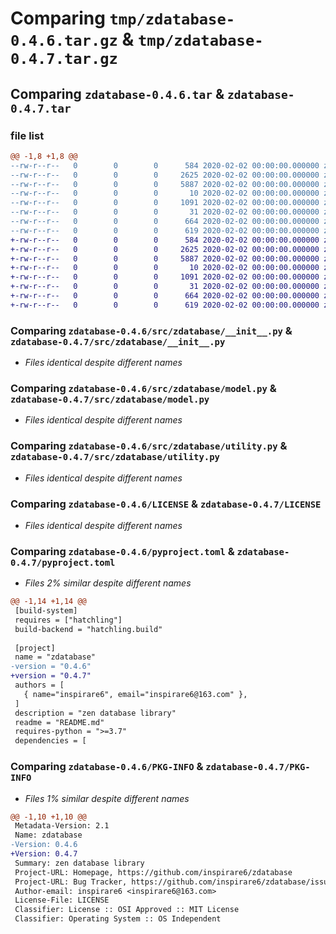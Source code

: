 # Comparing `tmp/zdatabase-0.4.6.tar.gz` & `tmp/zdatabase-0.4.7.tar.gz`

## Comparing `zdatabase-0.4.6.tar` & `zdatabase-0.4.7.tar`

### file list

```diff
@@ -1,8 +1,8 @@
--rw-r--r--   0        0        0      584 2020-02-02 00:00:00.000000 zdatabase-0.4.6/src/zdatabase/__init__.py
--rw-r--r--   0        0        0     2625 2020-02-02 00:00:00.000000 zdatabase-0.4.6/src/zdatabase/model.py
--rw-r--r--   0        0        0     5887 2020-02-02 00:00:00.000000 zdatabase-0.4.6/src/zdatabase/utility.py
--rw-r--r--   0        0        0       10 2020-02-02 00:00:00.000000 zdatabase-0.4.6/.gitignore
--rw-r--r--   0        0        0     1091 2020-02-02 00:00:00.000000 zdatabase-0.4.6/LICENSE
--rw-r--r--   0        0        0       31 2020-02-02 00:00:00.000000 zdatabase-0.4.6/README.md
--rw-r--r--   0        0        0      664 2020-02-02 00:00:00.000000 zdatabase-0.4.6/pyproject.toml
--rw-r--r--   0        0        0      619 2020-02-02 00:00:00.000000 zdatabase-0.4.6/PKG-INFO
+-rw-r--r--   0        0        0      584 2020-02-02 00:00:00.000000 zdatabase-0.4.7/src/zdatabase/__init__.py
+-rw-r--r--   0        0        0     2625 2020-02-02 00:00:00.000000 zdatabase-0.4.7/src/zdatabase/model.py
+-rw-r--r--   0        0        0     5887 2020-02-02 00:00:00.000000 zdatabase-0.4.7/src/zdatabase/utility.py
+-rw-r--r--   0        0        0       10 2020-02-02 00:00:00.000000 zdatabase-0.4.7/.gitignore
+-rw-r--r--   0        0        0     1091 2020-02-02 00:00:00.000000 zdatabase-0.4.7/LICENSE
+-rw-r--r--   0        0        0       31 2020-02-02 00:00:00.000000 zdatabase-0.4.7/README.md
+-rw-r--r--   0        0        0      664 2020-02-02 00:00:00.000000 zdatabase-0.4.7/pyproject.toml
+-rw-r--r--   0        0        0      619 2020-02-02 00:00:00.000000 zdatabase-0.4.7/PKG-INFO
```

### Comparing `zdatabase-0.4.6/src/zdatabase/__init__.py` & `zdatabase-0.4.7/src/zdatabase/__init__.py`

 * *Files identical despite different names*

### Comparing `zdatabase-0.4.6/src/zdatabase/model.py` & `zdatabase-0.4.7/src/zdatabase/model.py`

 * *Files identical despite different names*

### Comparing `zdatabase-0.4.6/src/zdatabase/utility.py` & `zdatabase-0.4.7/src/zdatabase/utility.py`

 * *Files identical despite different names*

### Comparing `zdatabase-0.4.6/LICENSE` & `zdatabase-0.4.7/LICENSE`

 * *Files identical despite different names*

### Comparing `zdatabase-0.4.6/pyproject.toml` & `zdatabase-0.4.7/pyproject.toml`

 * *Files 2% similar despite different names*

```diff
@@ -1,14 +1,14 @@
 [build-system]
 requires = ["hatchling"]
 build-backend = "hatchling.build"
 
 [project]
 name = "zdatabase"
-version = "0.4.6"
+version = "0.4.7"
 authors = [
   { name="inspirare6", email="inspirare6@163.com" },
 ]
 description = "zen database library"
 readme = "README.md"
 requires-python = ">=3.7"
 dependencies = [
```

### Comparing `zdatabase-0.4.6/PKG-INFO` & `zdatabase-0.4.7/PKG-INFO`

 * *Files 1% similar despite different names*

```diff
@@ -1,10 +1,10 @@
 Metadata-Version: 2.1
 Name: zdatabase
-Version: 0.4.6
+Version: 0.4.7
 Summary: zen database library
 Project-URL: Homepage, https://github.com/inspirare6/zdatabase
 Project-URL: Bug Tracker, https://github.com/inspirare6/zdatabase/issues
 Author-email: inspirare6 <inspirare6@163.com>
 License-File: LICENSE
 Classifier: License :: OSI Approved :: MIT License
 Classifier: Operating System :: OS Independent
```

